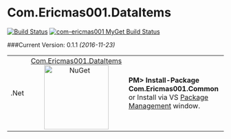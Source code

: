 # Com.Ericmas001.DataItems
[![Build Status](https://travis-ci.org/Com-Ericmas001/DataItems.svg?branch=master)](https://travis-ci.org/Com-Ericmas001/DataItems)
[![com-ericmas001 MyGet Build Status](https://www.myget.org/BuildSource/Badge/com-ericmas001?identifier=bca70fa9-cd12-4aea-821e-b7bb6d6edfae)](https://www.myget.org/)

###Current Version: 0.1.1 *(2016-11-23)*
<table align="center" width="100%">
    <tbody>
        <tr>
            <td rowspan>.Net</td>
            <td align="center">
            <a href="https://www.nuget.org/packages/Com.Ericmas001.DataItems/" target="_blank">
            Com.Ericmas001.DataItems <br />
            <img src="https://raw.githubusercontent.com/NuGet/Home/master/resources/nuget.png" alt="NuGet" width=150 />
            </a>
            </td>
            <td align="left">
                <div class="nuget-badge">
                    <b>PM&gt; Install-Package Com.Ericmas001.Common</b> <br />
                    or Install via VS <a href="https://docs.nuget.org/consume/package-manager-dialog" target="_blank">Package Management</a> window.
                </div>
            </td>
        </tr>
    </tbody>
</table>
